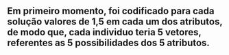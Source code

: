 ## Em primeiro momento, foi codificado para cada solução valores de 1,5 em cada um dos atributos, de modo que, cada individuo teria 5 vetores, referentes as 5 possibilidades dos 5 atributos.
